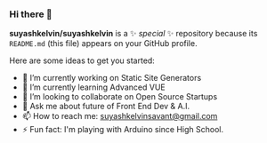 ### Hi there 👋

**suyashkelvin/suyashkelvin** is a ✨ _special_ ✨ repository because its `README.md` (this file) appears on your GitHub profile.

Here are some ideas to get you started:

- 🔭 I’m currently working on Static Site Generators
- 🌱 I’m currently learning Advanced VUE
- 👯 I’m looking to collaborate on Open Source Startups
- 💬 Ask me about future of Front End Dev & A.I.
- 📫 How to reach me: suyashkelvinsavant@gmail.com
- ⚡ Fun fact: I'm playing with Arduino since High School.


